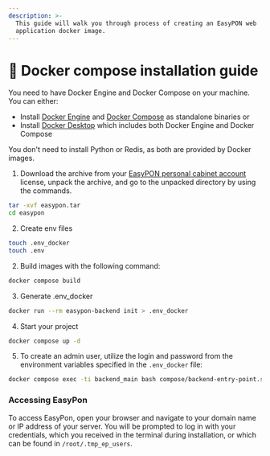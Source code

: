 ```yaml
---
description: >-
  This guide will walk you through process of creating an EasyPON web
  application docker image.
---
```


# 🐳 Docker compose installation guide

You need to have Docker Engine and Docker Compose on your machine. You can either:

* Install [Docker Engine](https://docs.docker.com/get-docker/) and [Docker Compose](https://docs.docker.com/compose/install/) as standalone binaries or
* Install [Docker Desktop](https://docs.docker.com/desktop/) which includes both Docker Engine and Docker Compose

You don't need to install Python or Redis, as both are provided by Docker images.

1. Download the archive from your [EasyPON personal cabinet account](https://cabinet.easypon.in/) license, unpack the archive, and go to the unpacked directory by using the commands.

```bash
tar -xvf easypon.tar 
cd easypon
```

2. Create env files

```bash
touch .env_docker
touch .env
```

2. Build images with the following command:

```bash
docker compose build
```

3. Generate .env\_docker

```bash
docker run --rm easypon-backend init > .env_docker 
```

4. Start your project

```bash
docker compose up -d 
```

5. To create an admin user, utilize the login and password from the environment variables specified in the `.env_docker` file:

```bash
docker compose exec -ti backend_main bash compose/backend-entry-point.sh create_user
```

### Accessing EasyPon

To access EasyPon, open your browser and navigate to your domain name or IP address of your server. You will be prompted to log in with your credentials, which you received in the terminal during installation, or which can be found in `/root/.tmp_ep_users`.
